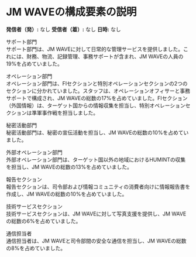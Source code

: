 # JM WAVEの構成要素の説明

**発信者（発）:** なし
**受信者（着）:** なし
**日時:** なし

サポート部門  
サポート部門は、JM WAVEに対して日常的な管理サービスを提供しました。これには、財務、物流、記録管理、事務サポートが含まれ、JM WAVEの人員の19%を占めていました。

オペレーション部門  
オペレーション部門は、FIセクションと特別オペレーションセクションの2つのセクションに分かれていました。スタッフは、オペレーションオフィサーと事務サポートで構成され、JM WAVEの総数の17%を占めていました。FIセクション（外国情報）は、ターゲット国からの情報収集を担当し、特別オペレーションセクションは準軍事作戦を担当しました。

秘密活動部門  
秘密活動部門は、秘密の宣伝活動を担当し、JM WAVEの総数の10%を占めていました。

外部オペレーション部門  
外部オペレーション部門は、ターゲット国以外の地域におけるHUMINTの収集を担当し、JM WAVEの総数の13%を占めていました。

報告セクション  
報告セクションは、司令部および情報コミュニティの消費者向けに情報報告書を作成し、JM WAVEの総数の10%を占めていました。

技術サービスセクション  
技術サービスセクションは、JM WAVEに対して写真支援を提供し、JM WAVEの総数の6%を占めていました。

通信担当者  
通信担当者は、JM WAVEと司令部間の安全な通信を担当し、JM WAVEの総数の8%を占めていました。